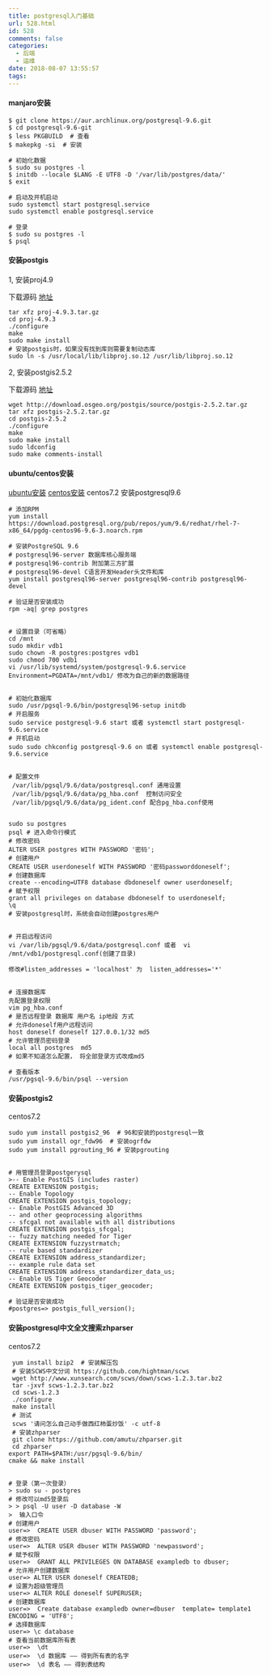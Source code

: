 ```yaml
---
title: postgresql入门基础
url: 528.html
id: 528
comments: false
categories:
  - 后端
  - 运维
date: 2018-08-07 13:55:57
tags:
---
```


#### manjaro安装

```
$ git clone https://aur.archlinux.org/postgresql-9.6.git
$ cd postgresql-9.6-git
$ less PKGBUILD  # 查看
$ makepkg -si  # 安装
```

```
# 初始化数据
$ sudo su postgres -l 
$ initdb --locale $LANG -E UTF8 -D '/var/lib/postgres/data/'
$ exit
```

```
# 启动及开机启动
sudo systemctl start postgresql.service 
sudo systemctl enable postgresql.service
```

```
# 登录
$ sudo su postgres -l
$ psql
```

#### 安装postgis

1, 安装proj4.9

下载源码 [地址](<https://proj.org/download.html>)

```
tar xfz proj-4.9.3.tar.gz
cd proj-4.9.3
./configure
make
sudo make install
# 安装postgis时，如果没有找到库则需要复制动态库
sudo ln -s /usr/local/lib/libproj.so.12 /usr/lib/libproj.so.12
```

2, 安装postgis2.5.2

下载源码 [地址](<https://postgis.net/source/>)

```
wget http://download.osgeo.org/postgis/source/postgis-2.5.2.tar.gz
tar xfz postgis-2.5.2.tar.gz
cd postgis-2.5.2
./configure
make
sudo make install
sudo ldconfig
sudo make comments-install
```
#### ubuntu/centos安装

[ubuntu安装](https://www.postgresql.org/download/linux/ubuntu/) [centos安装](https://www.postgresql.org/download/linux/redhat/) centos7.2 安装postgresql9.6

    # 添加RPM
    yum install https://download.postgresql.org/pub/repos/yum/9.6/redhat/rhel-7-x86_64/pgdg-centos96-9.6-3.noarch.rpm
    
    # 安装PostgreSQL 9.6
    # postgresql96-server 数据库核心服务端
    # postgresql96-contrib 附加第三方扩展
    # postgresql96-devel C语言开发Header头文件和库
    yum install postgresql96-server postgresql96-contrib postgresql96-devel
    
    # 验证是否安装成功
    rpm -aq| grep postgres
    

    # 设置目录（可省略）
    cd /mnt
    sudo mkdir vdb1
    sudo chown -R postgres:postgres vdb1
    sudo chmod 700 vdb1
    vi /usr/lib/systemd/system/postgresql-9.6.service
    Environment=PGDATA=/mnt/vdb1/ 修改为自己的新的数据路径
    

    # 初始化数据库
    sudo /usr/pgsql-9.6/bin/postgresql96-setup initdb
    # 开启服务
    sudo service postgresql-9.6 start 或者 systemctl start postgresql-9.6.service
    # 开机启动
    sudo sudo chkconfig postgresql-9.6 on 或者 systemctl enable postgresql-9.6.service
    

    # 配置文件
     /var/lib/pgsql/9.6/data/postgresql.conf 通用设置
     /var/lib/pgsql/9.6/data/pg_hba.conf  控制访问安全
     /var/lib/pgsql/9.6/data/pg_ident.conf 配合pg_hba.conf使用  
    

    sudo su postgres
    psql # 进入命令行模式
    # 修改密码
    ALTER USER postgres WITH PASSWORD '密码'; 
    # 创建用户
    CREATE USER userdoneself WITH PASSWORD '密码passworddoneself';
    # 创建数据库
    create --encoding=UTF8 database dbdoneself owner userdoneself;
    # 赋予权限
    grant all privileges on database dbdoneself to userdoneself;
    \q
    # 安装postgresql时，系统会自动创建postgres用户
    

    # 开启远程访问
    vi /var/lib/pgsql/9.6/data/postgresql.conf 或者  vi /mnt/vdb1/postgresql.conf(创建了目录)
    
    修改#listen_addresses = 'localhost' 为  listen_addresses='*'
    

    # 连接数据库
    先配置登录权限
    vim pg_hba.conf
    # 是否远程登录 数据库 用户名 ip地段 方式
    # 允许doneself用户远程访问
    host doneself doneself 127.0.0.1/32 md5
    # 允许管理员密码登录
    local all postgres  md5
    # 如果不知道怎么配置， 将全部登录方式改成md5
    
    # 查看版本
    /usr/pgsql-9.6/bin/psql --version
    

#### 安装postgis2

centos7.2

    sudo yum install postgis2_96  # 96和安装的postgresql一致
    sudo yum install ogr_fdw96  # 安装ogrfdw
    sudo yum install pgrouting_96 # 安装pgrouting
    

    # 用管理员登录postgerysql
    >-- Enable PostGIS (includes raster)
    CREATE EXTENSION postgis;
    -- Enable Topology
    CREATE EXTENSION postgis_topology;
    -- Enable PostGIS Advanced 3D
    -- and other geoprocessing algorithms
    -- sfcgal not available with all distributions
    CREATE EXTENSION postgis_sfcgal;
    -- fuzzy matching needed for Tiger
    CREATE EXTENSION fuzzystrmatch;
    -- rule based standardizer
    CREATE EXTENSION address_standardizer;
    -- example rule data set
    CREATE EXTENSION address_standardizer_data_us;
    -- Enable US Tiger Geocoder
    CREATE EXTENSION postgis_tiger_geocoder;
    
    # 验证是否安装成功
    #postgres=> postgis_full_version();
    

#### 安装postgresql中文全文搜索zhparser

centos7.2

     yum install bzip2  # 安装解压包
     # 安装SCWS中文分词 https://github.com/hightman/scws
     wget http://www.xunsearch.com/scws/down/scws-1.2.3.tar.bz2
     tar -jxvf scws-1.2.3.tar.bz2 
     cd scws-1.2.3
     ./configure
     make install
     # 测试
     scws '请问怎么自己动手做西红柿蛋炒饭' -c utf-8
     # 安装zhparser
     git clone https://github.com/amutu/zhparser.git
     cd zhparser
    export PATH=$PATH:/usr/pgsql-9.6/bin/
    cmake && make install
    

    # 登录（第一次登录）
    > sudo su - postgres
    # 修改可以md5登录后
    > > psql -U user -D database -W
    >  输入口令
    # 创建用户
    user=>  CREATE USER dbuser WITH PASSWORD 'password';
    # 修改密码
    user=>  ALTER USER dbuser WITH PASSWORD 'newpassword';
    # 赋予权限
    user=>  GRANT ALL PRIVILEGES ON DATABASE exampledb to dbuser;
    # 允许用户创建数据库
    user=> ALTER USER doneself CREATEDB;
    # 设置为超级管理员
    user=> ALTER ROLE doneself SUPERUSER;
    # 创建数据库
    user=>  Create database exampledb owner=dbuser  template= template1  ENCODING = 'UTF8';
    # 选择数据库
    user=> \c database
    # 查看当前数据库所有表
    user=>  \dt
    user=>  \d 数据库 —— 得到所有表的名字
    user=>  \d 表名 —— 得到表结构